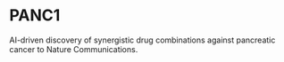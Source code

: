 # PANC1
AI-driven discovery of synergistic drug combinations against pancreatic cancer to Nature Communications.
